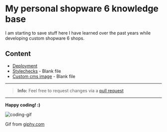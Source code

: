 # My personal shopware 6 knowledge base

I am starting to save stuff here I have learned over the past years while developing custom shopware 6 shops.

## Content
- [Deployment](./shopware-6-gitlab-deployment/shopware-6-gitlab-deployment.md)
- [Stylechecks](./shopware-6-stylechecks/shopware-6-stylechecks.md) - Blank file
- [Custom cms image](./shopware-6-custom-cms-image/shopware-6-custom-cms-image.md) - Blank file

---

> **Info:** Feel free to request changes via a [pull request](https://github.com/pt1602/shopware-6-knowledge-base/pulls)

---

**Happy coding! :)**

![coding-gif](https://media3.giphy.com/media/v1.Y2lkPTc5MGI3NjExb2tnbXJpazFzdmdtNWV3ZWpuZnQ4ZTE4ZG5uNWE3OXF4eTlkN2VubiZlcD12MV9pbnRlcm5hbF9naWZfYnlfaWQmY3Q9Zw/YQitE4YNQNahy/giphy.webp)

Gif from [giphy.com](https://giphy.com/)